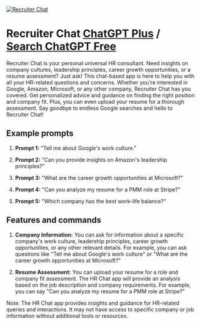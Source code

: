 
[![Recruiter Chat](https://files.oaiusercontent.com/file-aSOOHCzS5GVO3WaGR0qH8Hho?se=2123-10-17T15%3A51%3A51Z&sp=r&sv=2021-08-06&sr=b&rscc=max-age%3D31536000%2C%20immutable&rscd=attachment%3B%20filename%3Dd71fc04a-b0c1-4bcf-a422-5ee453818db5.png&sig=c3i0IsXuOFuxTGbxFoaadU1cavtA9VkcbQbh9RJ//ts%3D)](https://chat.openai.com/g/g-uLWdXcnGy-recruiter-chat)

# Recruiter Chat [ChatGPT Plus](https://chat.openai.com/g/g-uLWdXcnGy-recruiter-chat) / [Search ChatGPT Free](https://gptcall.net/index.html#/?search=Recruiter%20Chat)

Recruiter Chat is your personal universal HR consultant. Need insights on company cultures, leadership principles, career growth opportunities, or a resume assessment? Just ask! This chat-based app is here to help you with all your HR-related questions and concerns. Whether you're interested in Google, Amazon, Microsoft, or any other company, Recruiter Chat has you covered. Get personalized advice and guidance on finding the right position and company fit. Plus, you can even upload your resume for a thorough assessment. Say goodbye to endless Google searches and hello to Recruiter Chat!

## Example prompts

1. **Prompt 1:** "Tell me about Google's work culture."

2. **Prompt 2:** "Can you provide insights on Amazon's leadership principles?"

3. **Prompt 3:** "What are the career growth opportunities at Microsoft?"

4. **Prompt 4:** "Can you analyze my resume for a PMM role at Stripe?"

5. **Prompt 5:** "Which company has the best work-life balance?"

## Features and commands

1. **Company Information:** You can ask for information about a specific company's work culture, leadership principles, career growth opportunities, or any other relevant details. For example, you can ask questions like "Tell me about Google's work culture" or "What are the career growth opportunities at Microsoft?"

2. **Resume Assessment:** You can upload your resume for a role and company fit assessment. The HR Chat app will provide an analysis based on the job description and company requirements. For example, you can say "Can you analyze my resume for a PMM role at Stripe?"

Note: The HR Chat app provides insights and guidance for HR-related queries and interactions. It may not have access to specific company or job information without additional tools or resources.


